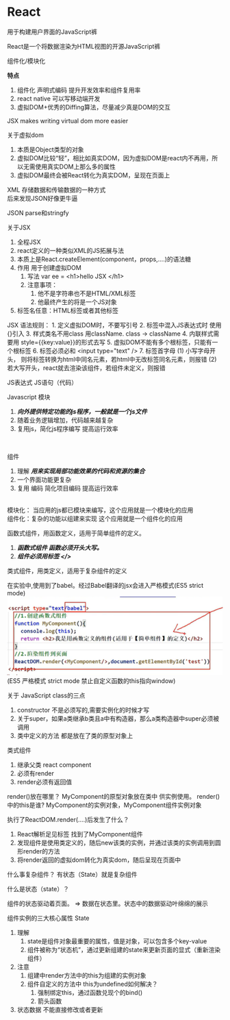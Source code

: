 # React
用于构建用户界面的JavaScript裤

React是一个将数据渲染为HTML视图的开源JavaScript裤

组件化/模块化

**特点**
1. 组件化 声明式编码 提升开发效率和组件复用率
2. react native 可以写移动端开发
3. 虚拟DOM+优秀的Diffing算法，尽量减少真是DOM的交互

JSX makes writing virtual dom more easier

关于虚拟dom
1. 本质是Object类型的对象
2. 虚拟DOM比较“轻”，相比如真实DOM，因为虚拟DOM是react内不再用，所以无需使用真实DOM上那么多的属性
3. 虚拟DOM最终会被React转化为真实DOM，呈现在页面上
   

XML 存储数据和传输数据的一种方式<br>
后来发现JSON好像更牛逼<br>


JSON parse和stringfy

关于JSX
1. 全程JSX
2. react定义的一种类似XML的JS拓展与法
3. 本质上是React.createElement(component，props,....)的语法糖
4. 作用 用于创建虚拟DOM
   1. 写法 var ee = \<h1\>hello JSX \</h1\>
   2. 注意事项： 
      1. 他不是字符串也不是HTML/XML标签
      2. 他最终产生的将是一个JS对象
5. 标签名任意：HTML标签或者其他标签


JSX 语法规则：
    1. 定义虚拟DOM时，不要写引号
    2. 标签中混入JS表达式时 使用{}引入
    3. 样式类名不用class 用className. class -> className
    4. 内联样式需要用 style={{key:value}}的形式去写
    5. 虚拟DOM不能有多个根标签，只能有一个根标签
    6. 标签必须必和 \<input type="text" /\>
    7. 标签首字母
        (1) 小写字母开头， 则将标签转换为html中同名元素，若html中无改标签同名元素，则报错
        (2) 若大写开头，react就去渲染该组件，若组件未定义，则报错



JS表达式
JS语句（代码）
<br>

Javascript 模块
1. ***向外提供特定功能的js程序，一般就是一个js文件***
2. 随着业务逻辑增加，代码越来越复杂
3. 复用js，简化js程序编写 提高运行效率
<br>

组件
1. 理解 ***用来实现局部功能效果的代码和资源的集合***
2. 一个界面功能更复杂
3. 复用 编码 简化项目编码 提高运行效率


<br>
模块化： 当应用的js都已模块来编写，这个应用就是一个模块化的应用<br>
组件化：复杂的功能以组建来实现 这个应用就是一个组件化的应用<br>


函数式组件，用函数定义，适用于简单组件的定义。<br>
1. ***函数式组件 函数必须开头大写。***
2. ***组件必须用标签 </>***

类式组件，用类定义，适用于复杂组件的定义<br>



在实验中,使用到了babel。经过Babel翻译的jsx会进入严格模式(ES5 strict mode)
<img src="../imgs/functional_components.PNG">
(ES5 严格模式 strict mode 禁止自定义函数的this指向window)
        

关于 JavaScript class的三点
1. constructor 不是必须写的,需要实例化的时候才写
2. 关于super，如果a类继承b类且a中有构造器，那么a类构造器中super必须被调用
3. 类中定义的方法 都是放在了类的原型对象上




类式组件 
1. 继承父类 react component
2. 必须有render
3. render必须有返回值


render()放在哪里？    MyComponent的原型对象放在类中 供实例使用。
render()中的this是谁? MyComponent的实例对象，MyComponent组件实例对象


执行了ReactDOM.render(....)后发生了什么？
1. React解析足见标签 找到了MyComponent组件
2. 发现组件是使用类定义的，随后new该类的实例，并通过该类的实例调用到圆形render的方法
3. 将render返回的虚拟dom转化为真实dom，随后呈现在页面中


什么事复杂组件？
有状态（State）就是复杂组件

什么是状态（state）？

组件的状态驱动着页面。 => 数据在状态里。状态中的数据驱动叶绵绵的展示



组件实例的三大核心属性 State
1. 理解
    1. state是组件对象最重要的属性，值是对象，可以包含多个key-value
    2. 组件被称为“状态机”，通过更新组建的state来更新页面的显式（重新渲染组件）
2. 注意
   1. 组建中render方法中的this为组建的实例对象
   2. 组件自定义的方法中 this为undefined如何解决？
      1. 强制绑定this，通过函数兑现个的bind()
      2. 箭头函数
3. 状态数据 不能直接修改或者更新

